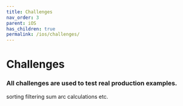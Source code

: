 ```yaml
---
title: Challenges
nav_order: 3
parent: iOS
has_children: true
permalink: /ios/challenges/
---
```

# Challenges

### All challenges are used to test real production examples.
sorting filtering sum arc calculations etc.